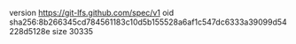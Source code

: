 version https://git-lfs.github.com/spec/v1
oid sha256:8b266345cd784561183c10d5b155528a6af1c547dc6333a39099d54228d5128e
size 30335
